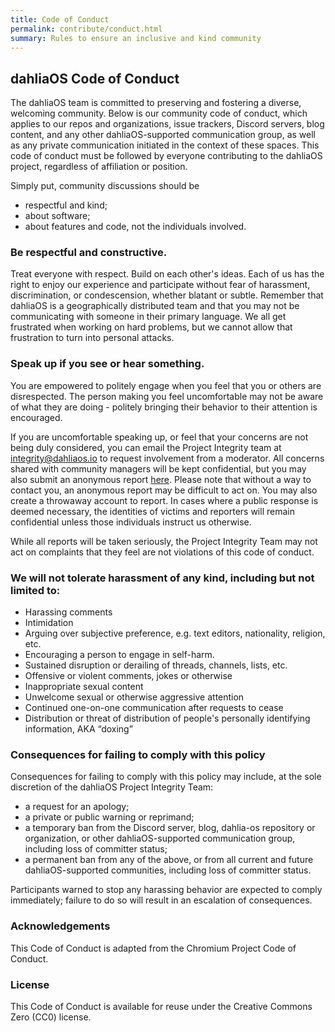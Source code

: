 ```yaml
---
title: Code of Conduct
permalink: contribute/conduct.html
summary: Rules to ensure an inclusive and kind community
---
```

## dahliaOS Code of Conduct

The dahliaOS team is committed to preserving and fostering a
diverse, welcoming community. Below is our community code of conduct, which
applies to our repos and organizations, issue trackers, Discord servers,
blog content, and any other dahliaOS-supported communication group, as
well as any private communication initiated in the context of these
spaces. This code of conduct must be followed by everyone contributing to
the dahliaOS project, regardless of affiliation or position.

Simply put, community discussions should be

 * respectful and kind;
 * about software;
 * about features and code, not the individuals involved.

### Be respectful and constructive.

Treat everyone with respect. Build on each other's ideas. Each of us has the
right to enjoy our experience and participate without fear of harassment,
discrimination, or condescension, whether blatant or subtle. Remember that
dahliaOS is a geographically distributed team and that you may not be
communicating with someone in their primary language. We all get frustrated
when working on hard problems, but we cannot allow that frustration to turn
into personal attacks.

### Speak up if you see or hear something.

You are empowered to politely engage when you feel that you or others are
disrespected. The person making you feel uncomfortable may not be aware of what
they are doing - politely bringing their behavior to their attention is
encouraged.

If you are uncomfortable speaking up, or feel that your concerns are not being
duly considered, you can email the Project Integrity team at integrity@dahliaos.io to request involvement from a moderator. All
concerns shared with community managers will be kept confidential, but you may
also submit an anonymous report [here](dahlia-os.github.io/anon).
Please note that without a way to contact you, an anonymous report may be
difficult to act on. You may also create a throwaway account to report. In
cases where a public response is deemed necessary, the identities of victims
and reporters will remain confidential unless those individuals instruct us
otherwise.

While all reports will be taken seriously, the Project Integrity Team may
not act on complaints that they feel are not violations of this code of
conduct.

### We will not tolerate harassment of any kind, including but not limited to:

 * Harassing comments
 * Intimidation
 * Arguing over subjective preference, e.g. text editors, nationality, religion, etc.
 * Encouraging a person to engage in self-harm.
 * Sustained disruption or derailing of threads, channels, lists, etc.
 * Offensive or violent comments, jokes or otherwise
 * Inappropriate sexual content
 * Unwelcome sexual or otherwise aggressive attention
 * Continued one-on-one communication after requests to cease
 * Distribution or threat of distribution of people's personally identifying
   information, AKA “doxing”

### Consequences for failing to comply with this policy

Consequences for failing to comply with this policy may include, at the sole
discretion of the dahliaOS Project Integrity Team:

 * a request for an apology;
 * a private or public warning or reprimand;
 * a temporary ban from the Discord server, blog, dahlia-os repository or
   organization, or other dahliaOS-supported communication group, including
   loss of committer status;
 * a permanent ban from any of the above, or from all current and future
   dahliaOS-supported communities, including loss of
   committer status.

Participants warned to stop any harassing behavior are expected to comply
immediately; failure to do so will result in an escalation of consequences.

### Acknowledgements

This Code of Conduct is adapted from the Chromium Project Code of Conduct.

### License

This Code of Conduct is available for reuse under the Creative Commons Zero
(CC0) license.

